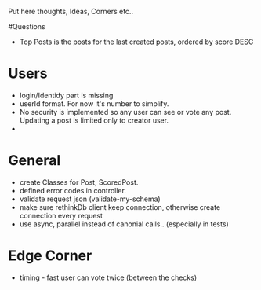Put here thoughts, Ideas, Corners etc..

#Questions
- Top Posts is the posts for the last created posts, ordered by score DESC

# Users
- login/Identidy part is missing
- userId format. For now it's number to simplify.
- No security is implemented so any user can see or vote any post.
  Updating a post is limited only to creator user.
- 


# General
- create Classes for Post, ScoredPost.
- defined error codes in controller.
- validate request json (validate-my-schema)
- make sure rethinkDb client keep connection, otherwise create connection every request
- use async, parallel instead of canonial calls.. (especially in tests)


# Edge Corner
- timing - fast user can vote twice (between the checks)


